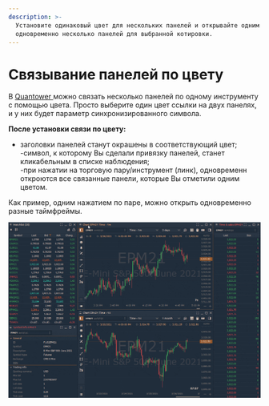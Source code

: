 ```yaml
---
description: >-
  Установите одинаковый цвет для нескольких панелей и открывайте одним нажатием
  одновременно несколько панелей для выбранной котировки.
---
```


# Связывание панелей по цвету

В [Quantower ](https://www.quantower.com/)можно связать несколько панелей по одному инструменту с помощью цвета. Просто выберите один цвет ссылки на двух панелях, и у них будет параметр синхронизированного символа.   
  
**После установки связи по цвету:**  
- заголовки панелей станут окрашены в соответствующий цвет;  
-символ, к которому Вы сделали привязку панелей, станет кликабельным в списке наблюдения;  
-при нажатии на торговую пару/инструмент \(линк\), одновременн откроются все связанные панели, которые Вы отметили одним цветом.  
  
Как пример, одним нажатием по паре, можно открыть одновременно разные таймфреймы.   


![&#x41A;&#x430;&#x43A; &#x441;&#x432;&#x44F;&#x437;&#x430;&#x442;&#x44C; &#x43F;&#x430;&#x43D;&#x435;&#x43B;&#x438; &#x43E;&#x434;&#x43D;&#x43E;&#x433;&#x43E; &#x438;&#x43D;&#x441;&#x442;&#x440;&#x443;&#x43C;&#x435;&#x43D;&#x442;&#x430; &#x446;&#x432;&#x435;&#x442;&#x43E;&#x43C;](../.gitbook/assets/panel-linking.gif)



